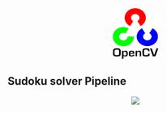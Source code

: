  <div align="center"><img src="opecv.png" height= "100px" width="90px"></div>



## Sudoku solver Pipeline
<div align="center"><img src="https://i.ibb.co/3sKF9v5/pp.png"></div>


